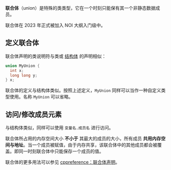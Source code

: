 **联合体**（union）是特殊的类类型，它在一个时刻只能保有其一个非静态数据成员。

联合体在 2023 年正式被加入 NOI 大纲入门级中。

## 定义联合体

联合体声明的类说明符与类或 [结构体](struct.md) 的声明相似：

```cpp
union MyUnion {
  int x;
  long long y;
} x;
```

联合体的定义与结构体类似。按照上述定义，`MyUnion` 同样可以当作一种自定义类型使用。名称 `MyUnion` 可以省略。

## 访问/修改成员元素

与结构体类似，同样可以使用 `变量名.成员名` 进行访问。

联合体所占用的内存空间大小 **不小于** 其最大的成员的大小，所有成员 **共用内存空间与地址**。当一个成员被赋值，由于内存共享，该联合体中的其他成员都会被覆盖。即同一时刻联合体中只能保存一个成员的值。

联合体的更多用法可以参见 [cppreference：联合体声明](https://zh.cppreference.com/w/cpp/language/union)。
